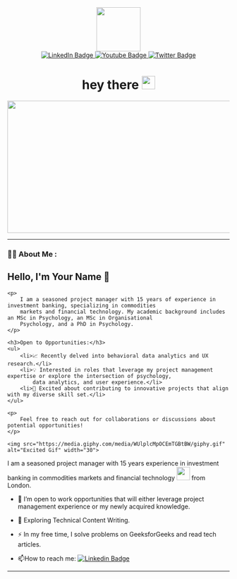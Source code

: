 <div id="header" align="center">
  <img src="https://media.giphy.com/media/2wh2kWDMWom5rQUhbf/giphy.gif" width="100"/>
  <div id="badges">
    <a href="https://www.linkedin.com/in/stephanie-towch-4b2549206">
      <img src="https://img.shields.io/badge/LinkedIn-blue?style=for-the-badge&logo=linkedin&logoColor=white" alt="LinkedIn Badge"/>
    </a>
    <a href="your-youtube-URL">
      <img src="https://img.shields.io/badge/YouTube-red?style=for-the-badge&logo=youtube&logoColor=white" alt="Youtube Badge"/>
    </a>
    <a href="your-twitter-URL">
      <img src="https://img.shields.io/badge/Twitter-blue?style=for-the-badge&logo=twitter&logoColor=white" alt="Twitter Badge"/>
    </a>
  </div>
  <img src="https://komarev.com/ghpvc/?username=stephtowch&style=flat-square&color=blue" alt=""/>
  <h1>
    hey there
    <img src="https://media.giphy.com/media/hvRJCLFzcasrR4ia7z/giphy.gif" width="30px"/>
  </h1>
</div>
<div align="center">
  <img src="https://media.giphy.com/media/qKedhnv8GykJZMyMrZ/giphy.gif" width="600" height="300"/>
</div>

---

### :woman_technologist: About Me :

<!DOCTYPE html>
<html lang="en">

<head>
    <meta charset="UTF-8">
    <meta name="viewport" content="width=device-width, initial-scale=1.0">
    <title>Your Name - Project Manager and Psychologist</title>
</head>

<body>
    <h2>Hello, I'm <span>Your Name</span> 👋</h2>

    <p>
        I am a seasoned project manager with 15 years of experience in investment banking, specializing in commodities
        markets and financial technology. My academic background includes an MSc in Psychology, an MSc in Organisational
        Psychology, and a PhD in Psychology.
    </p>

    <h3>Open to Opportunities:</h3>
    <ul>
        <li>📈 Recently delved into behavioral data analytics and UX research.</li>
        <li>💡 Interested in roles that leverage my project management expertise or explore the intersection of psychology,
            data analytics, and user experience.</li>
        <li>🚀 Excited about contributing to innovative projects that align with my diverse skill set.</li>
    </ul>

    <p>
        Feel free to reach out for collaborations or discussions about potential opportunities!
    </p>

    <img src="https://media.giphy.com/media/WUlplcMpOCEmTGBtBW/giphy.gif" alt="Excited Gif" width="30">
</body>

</html>


I am a seasoned project manager with 15 years experience in investment banking in commodities markets and financial technology <img src="https://media.giphy.com/media/WUlplcMpOCEmTGBtBW/giphy.gif" width="30"> from London.
- :telescope: I’m open to work opportunities that will either leverage project management experience or my newly acquired knowledge.

- :seedling: Exploring Technical Content Writing.

- :zap: In my free time, I solve problems on GeeksforGeeks and read tech articles.

- :mailbox:How to reach me: [![Linkedin Badge](https://img.shields.io/badge/-kakbar-blue?style=flat&logo=Linkedin&logoColor=white)](your-linkedin-url)

---

